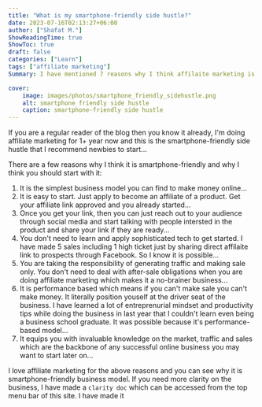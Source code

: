 ```yaml
---
title: "What is my smartphone-friendly side hustle?"
date: 2023-07-16T02:13:27+06:00
author: ["Shafat M."]
ShowReadingTime: true
ShowToc: true
draft: false
categories: ["Learn"]
tags: ["affiliate marketing"]
Summary: I have mentioned 7 reasons why I think affilaite marketing is a smartphone-friendly side hustle and why I recommend it over other side hustles to begin with.

cover: 
    image: images/photos/smartphone_friendly_sidehustle.png
    alt: smartphone friendly side hustle
    caption: smartphone-friendly side hustle
---
```


If you are a regular reader of the blog then you know it already, I'm doing affiliate marketing for 1+ year now and this is the smartphone-friendly side hustle that I recommend newbies to start...

There are a few reasons why I think it is smartphone-friendly and why I think you should start with it:

1. It is the simplest business model you can find to make money online...
2. It is easy to start. Just apply to become an affiliate of a product. Get your affiliate link approved and you already started...
3. Once you get your link, then you can just reach out to your audience through social media and start talking with people intersted in the product and share your link if they are ready...
4. You don't need to learn and apply sophisticated tech to get started. I have made 5 sales including 1 high ticket just by sharing direct affilaite link to prospects through Facebook. So I know it is possible...
5. You are taking the responsibility of generating traffic and making sale only. You don't need to deal with after-sale obligations when you are doing affiliate marketing which makes it a no-brainer business...
6. It is performance based which means if you can't make sale you can't make money. It literally position youself at the driver seat of the business. I have learned a lot of entreprenurial mindset and productivity tips while doing the business in last year that I couldn't learn even being a business school graduate. It was possible because it's performance-based model...
7. It equips you with invaluable knowledge on the market, traffic and sales which are the backbone of any successful online business you may want to start later on...

I love affiliate marketing for the above reasons and you can see why it is smartphone-friendly business model. If you need more clarity on the business, I have made a `clarity doc` which can be accessed from the top menu bar of this site. I have made it 